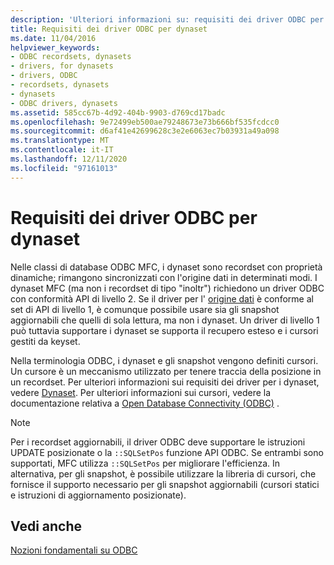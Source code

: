 ```yaml
---
description: 'Ulteriori informazioni su: requisiti dei driver ODBC per dynaset'
title: Requisiti dei driver ODBC per dynaset
ms.date: 11/04/2016
helpviewer_keywords:
- ODBC recordsets, dynasets
- drivers, for dynasets
- drivers, ODBC
- recordsets, dynasets
- dynasets
- ODBC drivers, dynasets
ms.assetid: 585cc67b-4d92-404b-9903-d769cd17badc
ms.openlocfilehash: 9e72499eb500ae79248673e73b666bf535fcdcc0
ms.sourcegitcommit: d6af41e42699628c3e2e6063ec7b03931a49a098
ms.translationtype: MT
ms.contentlocale: it-IT
ms.lasthandoff: 12/11/2020
ms.locfileid: "97161013"
---
```

# <a name="odbc-driver-requirements-for-dynasets"></a>Requisiti dei driver ODBC per dynaset

Nelle classi di database ODBC MFC, i dynaset sono recordset con proprietà dinamiche; rimangono sincronizzati con l'origine dati in determinati modi. I dynaset MFC (ma non i recordset di tipo "inoltr") richiedono un driver ODBC con conformità API di livello 2. Se il driver per l' [origine dati](../../data/odbc/data-source-odbc.md) è conforme al set di API di livello 1, è comunque possibile usare sia gli snapshot aggiornabili che quelli di sola lettura, ma non i dynaset. Un driver di livello 1 può tuttavia supportare i dynaset se supporta il recupero esteso e i cursori gestiti da keyset.

Nella terminologia ODBC, i dynaset e gli snapshot vengono definiti cursori. Un cursore è un meccanismo utilizzato per tenere traccia della posizione in un recordset. Per ulteriori informazioni sui requisiti dei driver per i dynaset, vedere [Dynaset](../../data/odbc/dynaset.md). Per ulteriori informazioni sui cursori, vedere la documentazione relativa a [Open Database Connectivity (ODBC)](/sql/odbc/microsoft-open-database-connectivity-odbc) .

> [!NOTE]
> Per i recordset aggiornabili, il driver ODBC deve supportare le istruzioni UPDATE posizionate o la `::SQLSetPos` funzione API ODBC. Se entrambi sono supportati, MFC utilizza `::SQLSetPos` per migliorare l'efficienza. In alternativa, per gli snapshot, è possibile utilizzare la libreria di cursori, che fornisce il supporto necessario per gli snapshot aggiornabili (cursori statici e istruzioni di aggiornamento posizionate).

## <a name="see-also"></a>Vedi anche

[Nozioni fondamentali su ODBC](../../data/odbc/odbc-basics.md)
